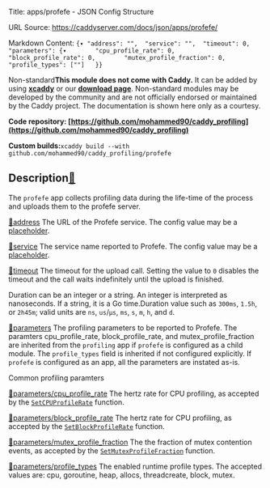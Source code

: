 Title: apps/profefe - JSON Config Structure

URL Source: https://caddyserver.com/docs/json/apps/profefe/

Markdown Content:
`{▾	"address": "",	"service": "",	"timeout": 0,	"parameters": {▾		"cpu_profile_rate": 0,		"block_profile_rate": 0,		"mutex_profile_fraction": 0,		"profile_types": [""]	}}`

Non-standard**This module does not come with Caddy.** It can be added by using **[xcaddy](https://caddyserver.com/docs/build#xcaddy)** or our **[download page](https://caddyserver.com/download)**. Non-standard modules may be developed by the community and are not officially endorsed or maintained by the Caddy project. The documentation is shown here only as a courtesy.

**Code repository: [https://github.com/mohammed90/caddy_profiling](https://github.com/mohammed90/caddy_profiling)**

**Custom builds:**`xcaddy build --with github.com/mohammed90/caddy_profiling/profefe`

Description[🔗](https://caddyserver.com/docs/json/apps/profefe/#docs "Direct link")
-----------------------------------------------------------------------------------

The `profefe` app collects profiling data during the life-time of the process and uploads them to the profefe server.

[🔗](https://caddyserver.com/docs/json/apps/profefe/#address)[address](https://caddyserver.com/docs/json/apps/profefe/address/)
The URL of the Profefe service. The config value may be a [placeholder](https://caddyserver.com/docs/conventions#placeholders).

[🔗](https://caddyserver.com/docs/json/apps/profefe/#service)[service](https://caddyserver.com/docs/json/apps/profefe/service/)
The service name reported to Profefe. The config value may be a [placeholder](https://caddyserver.com/docs/conventions#placeholders).

[🔗](https://caddyserver.com/docs/json/apps/profefe/#timeout)[timeout](https://caddyserver.com/docs/json/apps/profefe/timeout/)
The timeout for the upload call. Setting the value to `0` disables the timeout and the call waits indefinitely until the upload is finished.

Duration can be an integer or a string. An integer is interpreted as nanoseconds. If a string, it is a Go time.Duration value such as `300ms`, `1.5h`, or `2h45m`; valid units are `ns`, `us`/`µs`, `ms`, `s`, `m`, `h`, and `d`.

[🔗](https://caddyserver.com/docs/json/apps/profefe/#parameters)[parameters](https://caddyserver.com/docs/json/apps/profefe/parameters/)
The profiling parameters to be reported to Profefe. The paramters cpu_profile_rate, block_profile_rate, and mutex_profile_fraction are inherited from the `profiling` app if `profefe` is configured as a child module. The `profile_types` field is inherited if not configured explicitly. If `profefe` is configured as an app, all the parameters are instated as-is.

Common profiling paramters

[🔗](https://caddyserver.com/docs/json/apps/profefe/#parameters/cpu_profile_rate)[parameters/cpu_profile_rate](https://caddyserver.com/docs/json/apps/profefe/parameters/cpu_profile_rate/)
The hertz rate for CPU profiling, as accepted by the [`SetCPUProfileRate`](https://pkg.go.dev/runtime#SetCPUProfileRate) function.

[🔗](https://caddyserver.com/docs/json/apps/profefe/#parameters/block_profile_rate)[parameters/block_profile_rate](https://caddyserver.com/docs/json/apps/profefe/parameters/block_profile_rate/)
The hertz rate for CPU profiling, as accepted by the [`SetBlockProfileRate`](https://pkg.go.dev/runtime#SetBlockProfileRate) function.

[🔗](https://caddyserver.com/docs/json/apps/profefe/#parameters/mutex_profile_fraction)[parameters/mutex_profile_fraction](https://caddyserver.com/docs/json/apps/profefe/parameters/mutex_profile_fraction/)
The the fraction of mutex contention events, as accepted by the [`SetMutexProfileFraction`](https://pkg.go.dev/runtime#SetMutexProfileFraction) function.

[🔗](https://caddyserver.com/docs/json/apps/profefe/#parameters/profile_types)[parameters/profile_types](https://caddyserver.com/docs/json/apps/profefe/parameters/profile_types/)
The enabled runtime profile types. The accepted values are: cpu, goroutine, heap, allocs, threadcreate, block, mutex.
